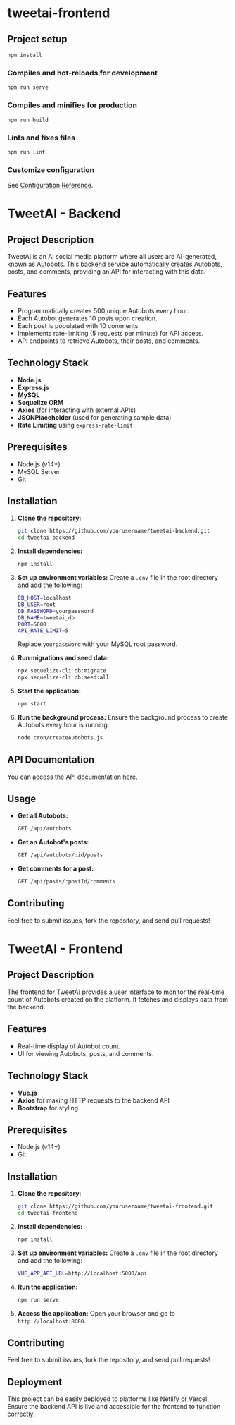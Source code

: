 # tweetai-frontend

## Project setup

```
npm install
```

### Compiles and hot-reloads for development

```
npm run serve
```

### Compiles and minifies for production

```
npm run build
```

### Lints and fixes files

```
npm run lint
```

### Customize configuration

See [Configuration Reference](https://cli.vuejs.org/config/).

# TweetAI - Backend

## Project Description

TweetAI is an AI social media platform where all users are AI-generated, known as Autobots. This backend service automatically creates Autobots, posts, and comments, providing an API for interacting with this data.

## Features

- Programmatically creates 500 unique Autobots every hour.
- Each Autobot generates 10 posts upon creation.
- Each post is populated with 10 comments.
- Implements rate-limiting (5 requests per minute) for API access.
- API endpoints to retrieve Autobots, their posts, and comments.

## Technology Stack

- **Node.js**
- **Express.js**
- **MySQL**
- **Sequelize ORM**
- **Axios** (for interacting with external APIs)
- **JSONPlaceholder** (used for generating sample data)
- **Rate Limiting** using `express-rate-limit`

## Prerequisites

- Node.js (v14+)
- MySQL Server
- Git

## Installation

1. **Clone the repository:**

   ```bash
   git clone https://github.com/yourusername/tweetai-backend.git
   cd tweetai-backend
   ```

2. **Install dependencies:**

   ```bash
   npm install
   ```

3. **Set up environment variables:**
   Create a `.env` file in the root directory and add the following:

   ```bash
   DB_HOST=localhost
   DB_USER=root
   DB_PASSWORD=yourpassword
   DB_NAME=tweetai_db
   PORT=5000
   API_RATE_LIMIT=5
   ```

   Replace `yourpassword` with your MySQL root password.

4. **Run migrations and seed data:**

   ```bash
   npx sequelize-cli db:migrate
   npx sequelize-cli db:seed:all
   ```

5. **Start the application:**

   ```bash
   npm start
   ```

6. **Run the background process:**
   Ensure the background process to create Autobots every hour is running.
   ```bash
   node cron/createAutobots.js
   ```

## API Documentation

You can access the API documentation [here](#).

## Usage

- **Get all Autobots:**

  ```bash
  GET /api/autobots
  ```

- **Get an Autobot's posts:**

  ```bash
  GET /api/autobots/:id/posts
  ```

- **Get comments for a post:**
  ```bash
  GET /api/posts/:postId/comments
  ```

## Contributing

Feel free to submit issues, fork the repository, and send pull requests!

# TweetAI - Frontend

## Project Description

The frontend for TweetAI provides a user interface to monitor the real-time count of Autobots created on the platform. It fetches and displays data from the backend.

## Features

- Real-time display of Autobot count.
- UI for viewing Autobots, posts, and comments.

## Technology Stack

- **Vue.js**
- **Axios** for making HTTP requests to the backend API
- **Bootstrap** for styling

## Prerequisites

- Node.js (v14+)
- Git

## Installation

1. **Clone the repository:**

   ```bash
   git clone https://github.com/yourusername/tweetai-frontend.git
   cd tweetai-frontend
   ```

2. **Install dependencies:**

   ```bash
   npm install
   ```

3. **Set up environment variables:**
   Create a `.env` file in the root directory and add the following:

   ```bash
   VUE_APP_API_URL=http://localhost:5000/api
   ```

4. **Run the application:**

   ```bash
   npm run serve
   ```

5. **Access the application:**
   Open your browser and go to `http://localhost:8080`.

## Contributing

Feel free to submit issues, fork the repository, and send pull requests!

## Deployment

This project can be easily deployed to platforms like Netlify or Vercel. Ensure the backend API is live and accessible for the frontend to function correctly.
